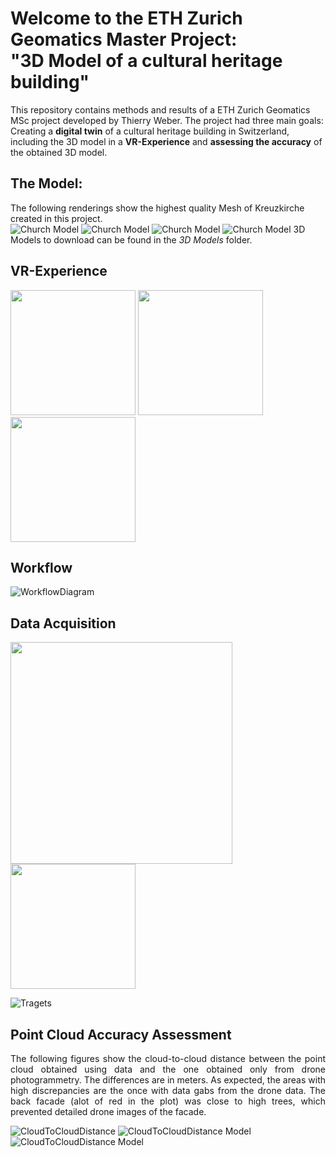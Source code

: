 # Welcome to the ETH Zurich Geomatics Master Project: <br> "3D Model of a cultural heritage building" <br>
This repository contains methods and results of a ETH Zurich Geomatics MSc project developed by Thierry Weber. The project had three main goals: Creating a **digital twin** of a cultural heritage building in Switzerland, including the 3D model in a **VR-Experience** and **assessing the accuracy** of the obtained 3D model. 

## The Model:
The following renderings show the highest quality Mesh of Kreuzkirche created in this project. </br>
![Church Model](ModelScreenshots/Full_MODEL_V10.png)
![Church Model](ModelScreenshots/Full_MODEL_V10_2.png)
![Church Model](ModelScreenshots/Full_MODEL_V10_3.png)
![Church Model](ModelScreenshots/Full_MODEL_V10_4.png)
3D Models to download can be found in the *3D Models* folder. 


## VR-Experience
<p float="left">
  <img src="VRExperienceGIFS/com.oculus.vrshell-20231217-120507.gif" width="200" />
  <img src="VRExperienceGIFS/com.oculus.vrshell-20231217-120507_1.gif" width="200" /> 
  <img src="VRExperienceGIFS/PopUpGIF.gif" width="200" /> 
</p>

## Workflow 
![WorkflowDiagram](Workflow/MP_3D_Model_Workflow2_6.drawio.png)


## Data Acquisition
<p float="left">
  <img src="DataAcquisition/20231019_143718891_iOS.jpg" width="355" />
  <img src="DataAcquisition/20231019_130802292_iOS.jpg" width="200" /> 
  
</p>

![Tragets](DataAcquisition/Target_Overview.PNG)

## Point Cloud Accuracy Assessment 
<div style="text-align: justify">
The following figures show the cloud-to-cloud distance between the point cloud obtained using data and the one obtained only from drone photogrammetry. The differences are in meters. 
As expected, the areas with high discrepancies are the once with data gabs from the drone data. The back facade (alot of red in the plot) was close to high trees, which prevented 
detailed drone images of the facade.
</div>

![CloudToCloudDistance](Cloud-toCloudDistance/Cloud-toCloudDrone-All14.png)
![CloudToCloudDistance Model](Cloud-toCloudDistance/Cloud-toCloudDrone-All8.png)
![CloudToCloudDistance Model](Cloud-toCloudDistance/Cloud-toCloudDrone-All9.png)



